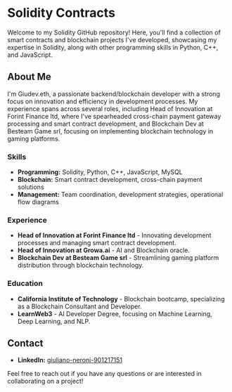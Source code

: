 # Solidity Contracts

Welcome to my Solidity GitHub repository! Here, you'll find a collection of smart contracts and blockchain projects I've developed, showcasing my expertise in Solidity, along with other programming skills in Python, C++, and JavaScript.

## About Me

I'm Giudev.eth, a passionate backend/blockchain developer with a strong focus on innovation and efficiency in development processes. My experience spans across several roles, including Head of Innovation at Forint Finance ltd, where I've spearheaded cross-chain payment gateway processing and smart contract development, and Blockchain Dev at Besteam Game srl, focusing on implementing blockchain technology in gaming platforms.

### Skills

- **Programming:** Solidity, Python, C++, JavaScript, MySQL
- **Blockchain:** Smart contract development, cross-chain payment solutions
- **Management:** Team coordination, development strategies, operational flow diagrams

### Experience

- **Head of Innovation at Forint Finance ltd** - Innovating development processes and managing smart contract development.
- **Head of Innovation at Growa.ai** - AI and Blockchain oracle.
- **Blockchain Dev at Besteam Game srl** - Streamlining gaming platform distribution through blockchain technology.

### Education

- **California Institute of Technology** - Blockchain bootcamp, specializing as a Blockchain Consultant and Developer.
- **LearnWeb3** - AI Developer Degree, focusing on Machine Learning, Deep Learning, and NLP.

## Contact

- **LinkedIn:** [giuliano-neroni-901217151](https://www.linkedin.com/in/giuliano-neroni-901217151/)

Feel free to reach out if you have any questions or are interested in collaborating on a project!
